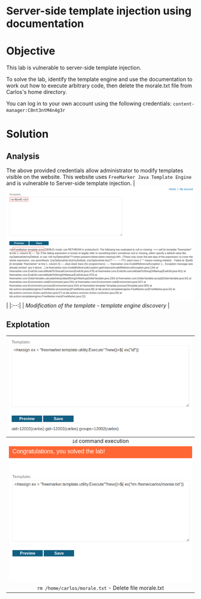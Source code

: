 # Server-side template injection using documentation
# Objective
This lab is vulnerable to server-side template injection. 

To solve the lab, identify the template engine and use the documentation to work out how to execute arbitrary code, then delete the morale.txt file from Carlos's home directory.

You can log in to your own account using the following credentials: `content-manager:C0nt3ntM4n4g3r`

# Solution
## Analysis
The above provided credentials allow administrator to modify templates visible on the website. This website uses `FreeMarker Java Template Engine` and is vulnerable to Server-side template injection. 
|![](Images/image-15.png)|
|:--:| 
| *Modification of the template - template engine discovery* |

## Explotation
|![](Images/image-16.png)|
|:--:| 
| `id` command execution |
|![](Images/image-17.png)|
| `rm /home/carlos/morale.txt` - Delete file morale.txt |